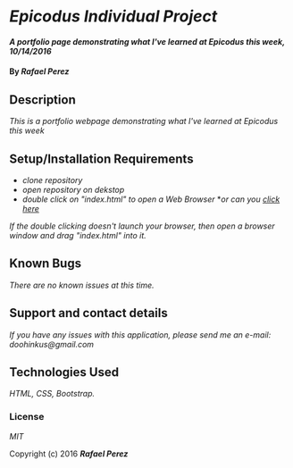 # _Epicodus Individual Project_

#### _A portfolio page demonstrating what I've learned at Epicodus this week, 10/14/2016_

#### By _**Rafael Perez**_

## Description

_This is a portfolio webpage demonstrating what I've learned at Epicodus this week_

## Setup/Installation Requirements

* _clone repository_
* _open repository on dekstop_
* _double click on "index.html" to open a Web Browser_
*_or can you [click here](https://doohinkus.github.io/portfolio/)_

_If the double clicking doesn't launch your browser, then open a browser window and drag "index.html" into it._

## Known Bugs

_There are no known issues at this time._

## Support and contact details

_If you have any issues with this application, please send me an e-mail: doohinkus@gmail.com_

## Technologies Used

_HTML, CSS, Bootstrap._

### License

*MIT*

Copyright (c) 2016 **_Rafael Perez_**
